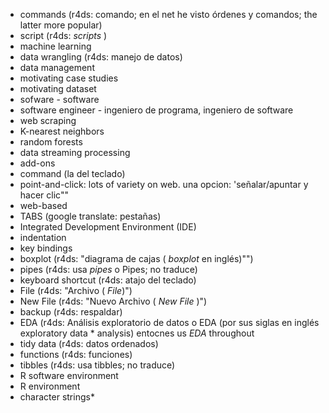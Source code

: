 * commands (r4ds: comando; en el net he visto órdenes y comandos; the latter more popular)
* script (r4ds: _scripts_ )
* machine learning
* data wrangling (r4ds: manejo de datos)
* data management
* motivating case studies
* motivating dataset
* sofware - software
* software engineer - ingeniero de programa, ingeniero de software
* web scraping
* K-nearest neighbors
* random forests
* data streaming processing
* add-ons
* command (la del teclado)
* point-and-click: lots of variety on web. una opcion: 'señalar/apuntar y hacer clic""
* web-based
* TABS (google translate: pestañas)
* Integrated Development Environment (IDE)
* indentation
* key bindings
* boxplot (r4ds: "diagrama de cajas ( _boxplot_ en inglés)"")
* pipes (r4ds: usa _pipes_ o Pipes; no traduce)
* keyboard shortcut (r4ds: atajo del teclado)
* File (r4ds: "Archivo ( _File_)")
* New File (r4ds: "Nuevo Archivo ( _New File_ )")
* backup (r4ds: respaldar)
* EDA (r4ds: Análisis exploratorio de datos o EDA (por sus siglas en inglés exploratory data * analysis) entocnes us _EDA_ throughout
* tidy data (r4ds: datos ordenados)
* functions (r4ds: funciones)
* tibbles (r4ds: usa tibbles; no traduce)
* R software environment
* R environment
* character strings* 